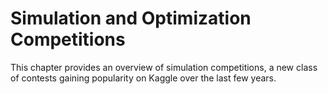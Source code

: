 # Simulation and Optimization Competitions

This chapter provides an overview of simulation competitions, a new class of contests gaining popularity on Kaggle over the last few years.

